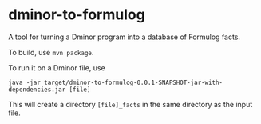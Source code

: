 # dminor-to-formulog
A tool for turning a Dminor program into a database of Formulog facts.

To build, use `mvn package`.

To run it on a Dminor file, use
```
java -jar target/dminor-to-formulog-0.0.1-SNAPSHOT-jar-with-dependencies.jar [file]
```
This will create a directory `[file]_facts` in the same directory as the input
file.
